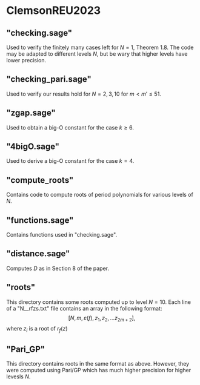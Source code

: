 # ClemsonREU2023
## "checking.sage"
Used to verify the finitely many cases left for $N=1$, Theorem 1.8. The code may be adapted to different levels $N$, but be wary that higher levels have lower precision.

## "checking_pari.sage"
Used to verify our results hold for $N=2,3,10$ for $m<m'\leq 51$.

## "zgap.sage"
Used to obtain a big-O constant for the case $k\geq 6$.

## "4bigO.sage"
Used to derive a big-O constant for the case $k=4$.

## "compute_roots"
Contains code to compute roots of period polynomials for various levels of $N$.

## "functions.sage"
Contains functions used in "checking.sage".

## "distance.sage"
Computes $D$ as in Section 8 of the paper.

## "roots"
This directory contains some roots computed up to level $N=10$. Each line of a "N__rfzs.txt" file contains an array in the following format:
$$[N, m, \varepsilon(f), z_1,z_2,...z_{2m+2}],$$
where $z_i$ is a root of $r_f(z)$

## "Pari_GP"
This directory contains roots in the same format as above. However, they were computed using Pari/GP which has much higher precision for higher levesls $N$.
